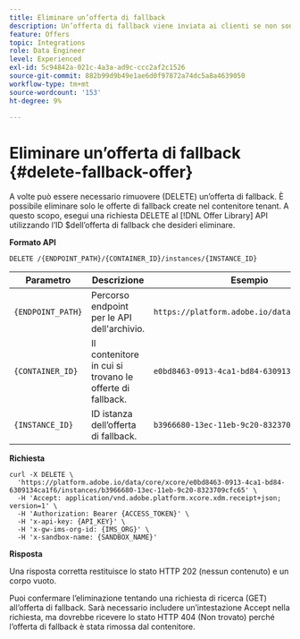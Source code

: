 ```yaml
---
title: Eliminare un’offerta di fallback
description: Un’offerta di fallback viene inviata ai clienti se non sono idonei per altre offerte
feature: Offers
topic: Integrations
role: Data Engineer
level: Experienced
exl-id: 5c94842a-021c-4a3a-ad9c-ccc2af2c1526
source-git-commit: 882b99d9b49e1ae6d0f97872a74dc5a8a4639050
workflow-type: tm+mt
source-wordcount: '153'
ht-degree: 9%

---
```


# Eliminare un’offerta di fallback {#delete-fallback-offer}

A volte può essere necessario rimuovere (DELETE) un’offerta di fallback. È possibile eliminare solo le offerte di fallback create nel contenitore tenant. A questo scopo, esegui una richiesta DELETE al [!DNL Offer Library] API utilizzando l’ID $dell’offerta di fallback che desideri eliminare.

**Formato API**

```http
DELETE /{ENDPOINT_PATH}/{CONTAINER_ID}/instances/{INSTANCE_ID}
```

| Parametro | Descrizione | Esempio |
| --------- | ----------- | ------- |
| `{ENDPOINT_PATH}` | Percorso endpoint per le API dell&#39;archivio. | `https://platform.adobe.io/data/core/xcore/` |
| `{CONTAINER_ID}` | Il contenitore in cui si trovano le offerte di fallback. | `e0bd8463-0913-4ca1-bd84-6309134ca1f6` |
| `{INSTANCE_ID}` | ID istanza dell’offerta di fallback. | `b3966680-13ec-11eb-9c20-8323709cfc65` |

**Richiesta**

```shell
curl -X DELETE \
  'https://platform.adobe.io/data/core/xcore/e0bd8463-0913-4ca1-bd84-6309134ca1f6/instances/b3966680-13ec-11eb-9c20-8323709cfc65' \
  -H 'Accept: application/vnd.adobe.platform.xcore.xdm.receipt+json; version=1' \
  -H 'Authorization: Bearer {ACCESS_TOKEN}' \
  -H 'x-api-key: {API_KEY}' \
  -H 'x-gw-ims-org-id: {IMS_ORG}' \
  -H 'x-sandbox-name: {SANDBOX_NAME}'
```

**Risposta**

Una risposta corretta restituisce lo stato HTTP 202 (nessun contenuto) e un corpo vuoto.

Puoi confermare l’eliminazione tentando una richiesta di ricerca (GET) all’offerta di fallback. Sarà necessario includere un’intestazione Accept nella richiesta, ma dovrebbe ricevere lo stato HTTP 404 (Non trovato) perché l’offerta di fallback è stata rimossa dal contenitore.
